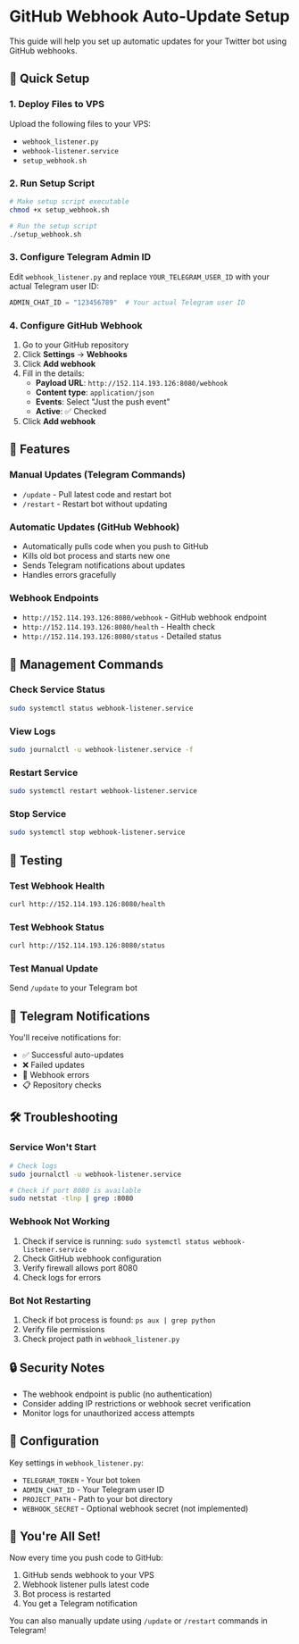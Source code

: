 # GitHub Webhook Auto-Update Setup

This guide will help you set up automatic updates for your Twitter bot using GitHub webhooks.

## 🚀 Quick Setup

### 1. Deploy Files to VPS

Upload the following files to your VPS:
- `webhook_listener.py`
- `webhook-listener.service`
- `setup_webhook.sh`

### 2. Run Setup Script

```bash
# Make setup script executable
chmod +x setup_webhook.sh

# Run the setup script
./setup_webhook.sh
```

### 3. Configure Telegram Admin ID

Edit `webhook_listener.py` and replace `YOUR_TELEGRAM_USER_ID` with your actual Telegram user ID:

```python
ADMIN_CHAT_ID = "123456789"  # Your actual Telegram user ID
```

### 4. Configure GitHub Webhook

1. Go to your GitHub repository
2. Click **Settings** → **Webhooks**
3. Click **Add webhook**
4. Fill in the details:
   - **Payload URL**: `http://152.114.193.126:8080/webhook`
   - **Content type**: `application/json`
   - **Events**: Select "Just the push event"
   - **Active**: ✅ Checked
5. Click **Add webhook**

## 🎯 Features

### Manual Updates (Telegram Commands)
- `/update` - Pull latest code and restart bot
- `/restart` - Restart bot without updating

### Automatic Updates (GitHub Webhook)
- Automatically pulls code when you push to GitHub
- Kills old bot process and starts new one
- Sends Telegram notifications about updates
- Handles errors gracefully

### Webhook Endpoints
- `http://152.114.193.126:8080/webhook` - GitHub webhook endpoint
- `http://152.114.193.126:8080/health` - Health check
- `http://152.114.193.126:8080/status` - Detailed status

## 🔧 Management Commands

### Check Service Status
```bash
sudo systemctl status webhook-listener.service
```

### View Logs
```bash
sudo journalctl -u webhook-listener.service -f
```

### Restart Service
```bash
sudo systemctl restart webhook-listener.service
```

### Stop Service
```bash
sudo systemctl stop webhook-listener.service
```

## 🧪 Testing

### Test Webhook Health
```bash
curl http://152.114.193.126:8080/health
```

### Test Webhook Status
```bash
curl http://152.114.193.126:8080/status
```

### Test Manual Update
Send `/update` to your Telegram bot

## 📱 Telegram Notifications

You'll receive notifications for:
- ✅ Successful auto-updates
- ❌ Failed updates
- 🔄 Webhook errors
- 📋 Repository checks

## 🛠️ Troubleshooting

### Service Won't Start
```bash
# Check logs
sudo journalctl -u webhook-listener.service

# Check if port 8080 is available
sudo netstat -tlnp | grep :8080
```

### Webhook Not Working
1. Check if service is running: `sudo systemctl status webhook-listener.service`
2. Check GitHub webhook configuration
3. Verify firewall allows port 8080
4. Check logs for errors

### Bot Not Restarting
1. Check if bot process is found: `ps aux | grep python`
2. Verify file permissions
3. Check project path in `webhook_listener.py`

## 🔒 Security Notes

- The webhook endpoint is public (no authentication)
- Consider adding IP restrictions or webhook secret verification
- Monitor logs for unauthorized access attempts

## 📝 Configuration

Key settings in `webhook_listener.py`:
- `TELEGRAM_TOKEN` - Your bot token
- `ADMIN_CHAT_ID` - Your Telegram user ID
- `PROJECT_PATH` - Path to your bot directory
- `WEBHOOK_SECRET` - Optional webhook secret (not implemented)

## 🎉 You're All Set!

Now every time you push code to GitHub:
1. GitHub sends webhook to your VPS
2. Webhook listener pulls latest code
3. Bot process is restarted
4. You get a Telegram notification

You can also manually update using `/update` or `/restart` commands in Telegram!
